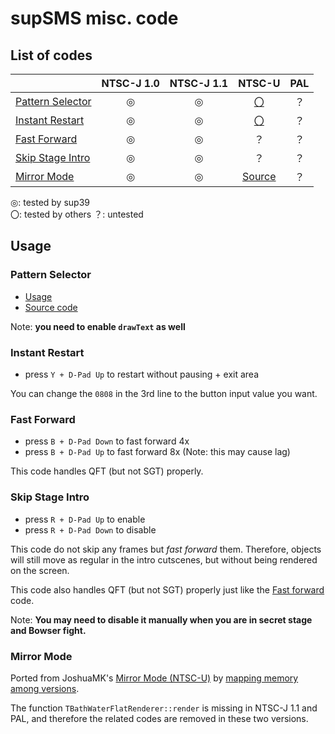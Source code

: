 # supSMS misc. code
## List of codes
||NTSC-J 1.0|NTSC-J 1.1|NTSC-U|PAL|
|-|:-:|:-:|:-:|:-:|
|[Pattern Selector](#pattern-selector)|◎|◎|[〇](https://twitter.com/torcnein/status/1518614922850148353)|？|
|[Instant Restart](#instant-restart)|◎|◎|[〇](https://twitter.com/torcnein/status/1518614922850148353)|？|
|[Fast Forward](#fast-forward)|◎|◎|？|？|
|[Skip Stage Intro](#skip-stage-intro)|◎|◎|？|？|
|[Mirror Mode](#mirror-mode)|◎|◎|[Source](https://discord.com/channels/83214196182880256/273126568795176960/960281550275104768)|？|

◎: tested by sup39  
〇: tested by others
？: untested  

## Usage
### Pattern Selector
- [Usage](https://gct.zint.ch/code-reference/#pattern-selector)
- [Source code](https://github.com/sup39/SMS-PatternSelector)

Note: **you need to enable `drawText` as well**

### Instant Restart
- press `Y + D-Pad Up` to restart without pausing + exit area

You can change the `0808` in the 3rd line to the button input value you want.

### Fast Forward
- press `B + D-Pad Down` to fast forward 4x
- press `B + D-Pad Up` to fast forward 8x (Note: this may cause lag)

This code handles QFT (but not SGT) properly.

### Skip Stage Intro
- press `R + D-Pad Up` to enable
- press `R + D-Pad Down` to disable

This code do not skip any frames but *fast forward* them.
Therefore, objects will still move as regular in the intro cutscenes,
but without being rendered on the screen.

This code also handles QFT (but not SGT) properly just like the [Fast forward](#fast-forward) code.

Note: **You may need to disable it manually when you are in secret stage and Bowser fight.**

### Mirror Mode
Ported from JoshuaMK's
[Mirror Mode (NTSC-U)](https://discord.com/channels/83214196182880256/273126568795176960/960281550275104768)
by [mapping memory among versions](https://github.com/sup39/supSMS-Utils/blob/main/GeckoConverter/convert.ipynb).

The function `TBathWaterFlatRenderer::render` is missing in NTSC-J 1.1 and PAL, and therefore the related codes are removed in these two versions.
